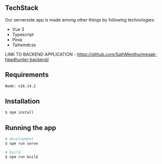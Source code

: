 ## TechStack
Our serverside app is made among other things by following technologies:
- Vue 3
- Typescript
- Pinia
- Tailwindcss


LINK TO BACKEND APPLICATION - https://github.com/SathMenthu/megak-headhunter-backend/

## Requirements
```bash
Node: v16.14.2
```

## Installation
```bash
$ npm install
```

## Running the app

```bash
# development
$ npm run serve

# build
$ npm run build

```
